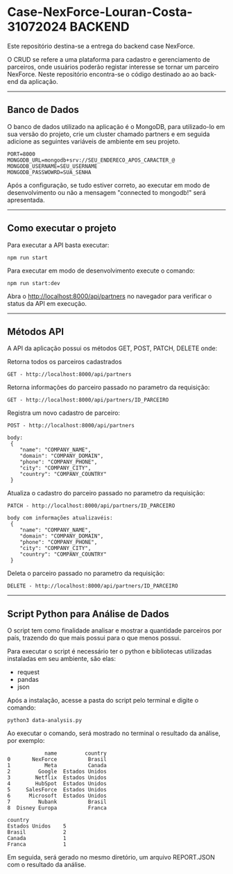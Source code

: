 # Case-NexForce-Louran-Costa-31072024 BACKEND

Este repositório destina-se a entrega do backend case NexForce.

O CRUD se refere a uma plataforma para cadastro e gerenciamento de parceiros, onde usuários poderão registar interesse se tornar um parceiro NexForce. Neste repositório encontra-se o código destinado ao ao back-end da aplicação.

---

## Banco de Dados

O banco de dados utilizado na aplicação é o MongoDB, para utilizado-lo em sua versão do projeto, crie um cluster chamado partners e em seguida adicione as seguintes variáveis de ambiente em seu projeto.

```
PORT=8000
MONGODB_URL=mongodb+srv://SEU_ENDERECO_APOS_CARACTER_@
MONGODB_USERNAME=SEU_USERNAME
MONGODB_PASSWOWRD=SUA_SENHA
```

Após a configuração, se tudo estiver correto, ao executar em modo de desenvolvimento ou não a mensagem "connected to mongodb!" será apresentada.

---

## Como executar o projeto

Para executar a API basta executar:

```
npm run start
```

Para executar em modo de desenvolvimento execute o comando:

```
npm run start:dev
```

Abra o [http://localhost:8000/api/partners](http://localhost:8000/api/partners) no navegador para verificar o status da API em execução.

---
## Métodos API
A API da aplicação possui os métodos GET, POST, PATCH, DELETE onde:

Retorna todos os parceiros cadastrados
```
GET - http://localhost:8000/api/partners
```
Retorna informações do parceiro passado no parametro da requisição:
```
GET - http://localhost:8000/api/partners/ID_PARCEIRO
```

Registra um novo cadastro de parceiro:
```
POST - http://localhost:8000/api/partners

body:
 {
    "name": "COMPANY_NAME",
    "domain": "COMPANY_DOMAIN",
    "phone": "COMPANY_PHONE",
    "city": "COMPANY_CITY",
    "country": "COMPANY_COUNTRY"
 }

```
Atualiza o cadastro do parceiro passado no parametro da requisição:
```
PATCH - http://localhost:8000/api/partners/ID_PARCEIRO

body com informações atualizavéis:
 {
    "name": "COMPANY_NAME",
    "domain": "COMPANY_DOMAIN",
    "phone": "COMPANY_PHONE",
    "city": "COMPANY_CITY",
    "country": "COMPANY_COUNTRY"
 }

```
Deleta o parceiro passado no parametro da requisição:
```
DELETE - http://localhost:8000/api/partners/ID_PARCEIRO
```

---

## Script Python para Análise de Dados

O script tem como finalidade analisar e mostrar a quantidade parceiros por país, trazendo do que mais possui para o que menos possui.

Para executar o script é necessário ter o python e bibliotecas utilizadas instaladas em seu ambiente, são elas:
- request
- pandas
- json

Após a instalação, acesse a pasta do script pelo terminal e digite o comando:

```
python3 data-analysis.py
```

Ao executar o comando, será mostrado no terminal o resultado da análise, por exemplo:

```
            name         country
0       NexForce          Brasil
1           Meta          Canada
2         Google  Estados Unidos
3        Netflix  Estados Unidos
4        HubSpot  Estados Unidos
5     SalesForce  Estados Unidos
6      Microsoft  Estados Unidos
7         Nubank          Brasil
8  Disney Europa          Franca

country
Estados Unidos    5
Brasil            2
Canada            1
Franca            1

```

Em seguida, será gerado no mesmo diretório, um arquivo REPORT.JSON com o resultado da análise.
